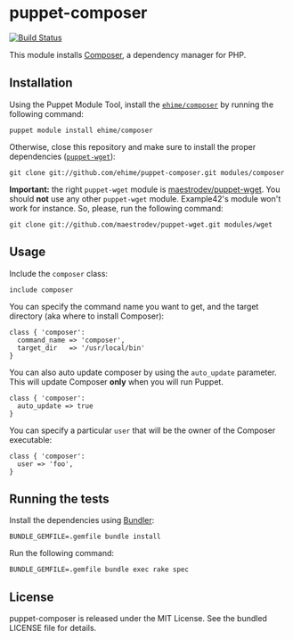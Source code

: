 puppet-composer
===============

[![Build
Status](https://secure.travis-ci.org/ehime/puppet-composer.png)](http://travis-ci.org/ehime/puppet-composer)

This module installs [Composer](http://getcomposer.org/), a dependency manager
for PHP.

Installation
------------

Using the Puppet Module Tool, install the
[`ehime/composer`](http://forge.puppetlabs.com/ehime/composer) by
running the following command:

    puppet module install ehime/composer

Otherwise, close this repository and make sure to install the proper
dependencies ([`puppet-wget`](https://github.com/maestrodev/puppet-wget)):

    git clone git://github.com/ehime/puppet-composer.git modules/composer

**Important:** the right `puppet-wget` module is
[maestrodev/puppet-wget](https://github.com/maestrodev/puppet-wget). You should
**not** use any other `puppet-wget` module. Example42's module won't work for
instance. So, please, run the following command:

    git clone git://github.com/maestrodev/puppet-wget.git modules/wget


Usage
-----

Include the `composer` class:

    include composer

You can specify the command name you want to get, and the target directory (aka
where to install Composer):

    class { 'composer':
      command_name => 'composer',
      target_dir   => '/usr/local/bin'
    }

You can also auto update composer by using the `auto_update` parameter. This will
update Composer **only** when you will run Puppet.

    class { 'composer':
      auto_update => true
    }

You can specify a particular `user` that will be the owner of the Composer
executable:

    class { 'composer':
      user => 'foo',
    }


Running the tests
-----------------

Install the dependencies using [Bundler](http://gembundler.com):

    BUNDLE_GEMFILE=.gemfile bundle install

Run the following command:

    BUNDLE_GEMFILE=.gemfile bundle exec rake spec


License
-------

puppet-composer is released under the MIT License. See the bundled LICENSE file
for details.

